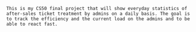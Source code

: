 	This is my CS50 final project that will show everyday statistics of after-sales ticket treatment by admins on a daily basis. The goal is to track the efficiency and the current load on the admins and to be able to react fast.
